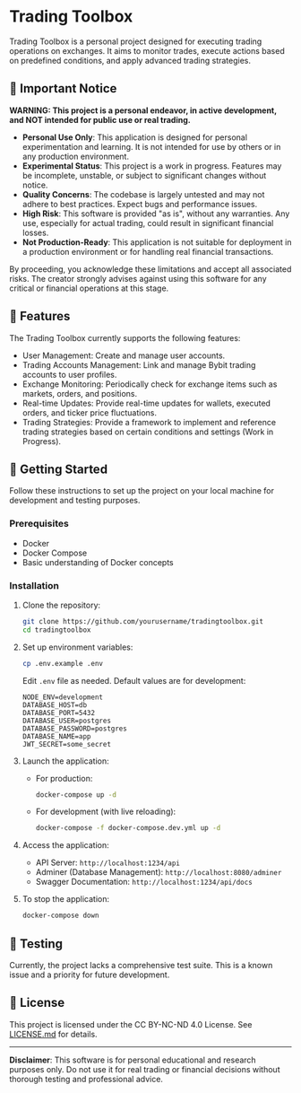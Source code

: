# Trading Toolbox

Trading Toolbox is a personal project designed for executing trading operations on exchanges. It aims to monitor trades, execute actions based on predefined conditions, and apply advanced trading strategies.

## 🚨 Important Notice

**WARNING: This project is a personal endeavor, in active development, and NOT intended for public use or real trading.**

- **Personal Use Only**: This application is designed for personal experimentation and learning. It is not intended for use by others or in any production environment.
- **Experimental Status**: This project is a work in progress. Features may be incomplete, unstable, or subject to significant changes without notice.
- **Quality Concerns**: The codebase is largely untested and may not adhere to best practices. Expect bugs and performance issues.
- **High Risk**: This software is provided "as is", without any warranties. Any use, especially for actual trading, could result in significant financial losses.
- **Not Production-Ready**: This application is not suitable for deployment in a production environment or for handling real financial transactions.

By proceeding, you acknowledge these limitations and accept all associated risks. The creator strongly advises against using this software for any critical or financial operations at this stage.

## 🎯 Features

The Trading Toolbox currently supports the following features:

- User Management: Create and manage user accounts.
- Trading Accounts Management: Link and manage Bybit trading accounts to user profiles.
- Exchange Monitoring: Periodically check for exchange items such as markets, orders, and positions.
- Real-time Updates: Provide real-time updates for wallets, executed orders, and ticker price fluctuations.
- Trading Strategies: Provide a framework to implement and reference trading strategies based on certain conditions and settings (Work in Progress).

## 🚀 Getting Started

Follow these instructions to set up the project on your local machine for development and testing purposes.

### Prerequisites

- Docker
- Docker Compose
- Basic understanding of Docker concepts

### Installation

1. Clone the repository:
   ```sh
   git clone https://github.com/yourusername/tradingtoolbox.git
   cd tradingtoolbox
   ```

2. Set up environment variables:
   ```sh
   cp .env.example .env
   ```
   Edit `.env` file as needed. Default values are for development:
   ```
   NODE_ENV=development
   DATABASE_HOST=db
   DATABASE_PORT=5432
   DATABASE_USER=postgres
   DATABASE_PASSWORD=postgres
   DATABASE_NAME=app
   JWT_SECRET=some_secret
   ```

3. Launch the application:
   - For production:
     ```sh
     docker-compose up -d
     ```
   - For development (with live reloading):
     ```sh
     docker-compose -f docker-compose.dev.yml up -d
     ```

4. Access the application:
   - API Server: `http://localhost:1234/api`
   - Adminer (Database Management): `http://localhost:8080/adminer`
   - Swagger Documentation: `http://localhost:1234/api/docs`

5. To stop the application:
   ```sh
   docker-compose down
   ```

## 🧪 Testing

Currently, the project lacks a comprehensive test suite. This is a known issue and a priority for future development.

## 📜 License

This project is licensed under the CC BY-NC-ND 4.0 License. See [LICENSE.md](LICENSE.md) for details.

---

**Disclaimer**: This software is for personal educational and research purposes only. Do not use it for real trading or financial decisions without thorough testing and professional advice.